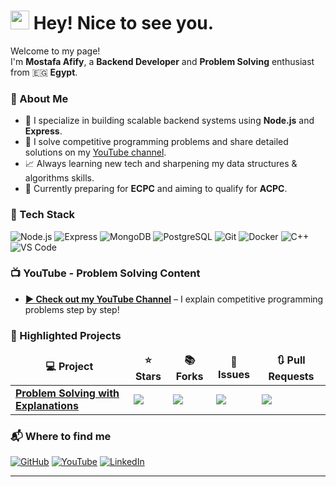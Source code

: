 <h1><img src="https://emojis.slackmojis.com/emojis/images/1531849430/4246/blob-sunglasses.gif" width="30"/> Hey! Nice to see you.</h1>

<p>Welcome to my page! </br> I'm <b>Mostafa Afify</b>, a <b>Backend Developer</b> and <b>Problem Solving</b> enthusiast from 🇪🇬 <b>Egypt</b>.</p>

<h3>🚀 About Me</h3>
<ul>
  <li>🎯 I specialize in building scalable backend systems using <b>Node.js</b> and <b>Express</b>.</li>
  <li>🧠 I solve competitive programming problems and share detailed solutions on my <a href="https://www.youtube.com/@Afifi90">YouTube channel</a>.</li>
  <li>📈 Always learning new tech and sharpening my data structures & algorithms skills.</li>
  <li>🤝 Currently preparing for <b>ECPC</b> and aiming to qualify for <b>ACPC</b>.</li>
</ul>

<h3>🧰 Tech Stack</h3>
<p>
  <img alt="Node.js" src="https://img.shields.io/badge/-Node.js-43853d?style=flat-square&logo=node.js&logoColor=white" />
  <img alt="Express" src="https://img.shields.io/badge/-Express-000000?style=flat-square&logo=express&logoColor=white" />
  <img alt="MongoDB" src="https://img.shields.io/badge/-MongoDB-13aa52?style=flat-square&logo=mongodb&logoColor=white" />
  <img alt="PostgreSQL" src="https://img.shields.io/badge/-PostgreSQL-336791?style=flat-square&logo=postgresql&logoColor=white" />
  <img alt="Git" src="https://img.shields.io/badge/-Git-F05032?style=flat-square&logo=git&logoColor=white" />
  <img alt="Docker" src="https://img.shields.io/badge/-Docker-2496ED?style=flat-square&logo=docker&logoColor=white" />
  <img alt="C++" src="https://img.shields.io/badge/-C++-00599C?style=flat-square&logo=c%2B%2B&logoColor=white" />
  <img alt="VS Code" src="https://img.shields.io/badge/-VSCode-007ACC?style=flat-square&logo=visual-studio-code&logoColor=white" />
</p>

<h3>📺 YouTube - Problem Solving Content</h3>
<ul>
  <li><a href="https://www.youtube.com/@Afifi90"><b>▶️ Check out my YouTube Channel</b></a> – I explain competitive programming problems step by step!</li>
</ul>

<h3>📌 Highlighted Projects</h3>
<table>
  <thead align="center">
    <tr>
      <td><b>💻 Project</b></td>
      <td><b>⭐ Stars</b></td>
      <td><b>📚 Forks</b></td>
      <td><b>🐛 Issues</b></td>
      <td><b>🔃 Pull Requests</b></td>
    </tr>
  </thead>
  <tbody>
    <tr>
      <td><a href="https://github.com/your-username/problem-solving-playlist"><b>Problem Solving with Explanations</b></a></td>
      <td><img src="https://img.shields.io/github/stars/your-username/problem-solving-playlist?style=flat-square&labelColor=343b41"/></td>
      <td><img src="https://img.shields.io/github/forks/your-username/problem-solving-playlist?style=flat-square&labelColor=343b41"/></td>
      <td><img src="https://img.shields.io/github/issues/your-username/problem-solving-playlist?style=flat-square&labelColor=343b41"/></td>
      <td><img src="https://img.shields.io/github/issues-pr/your-username/problem-solving-playlist?style=flat-square&labelColor=343b41"/></td>
    </tr>
    <!-- Add more projects here -->
  </tbody>
</table>

<h3>📬 Where to find me</h3>
<p>
  <a href="https://github.com/1mostafa192" target="_blank"><img alt="GitHub" src="https://img.shields.io/badge/GitHub-%2312100E.svg?&style=for-the-badge&logo=github&logoColor=white" /></a>
  <a href="https://www.youtube.com/@Afifi90" target="_blank"><img alt="YouTube" src="https://img.shields.io/badge/YouTube-%23FF0000.svg?&style=for-the-badge&logo=youtube&logoColor=white" /></a>
  <a href="https://www.linkedin.com/in/mostafa-afifi-0a9283345/" target="_blank"><img alt="LinkedIn" src="https://img.shields.io/badge/linkedin-%230077B5.svg?&style=for-the-badge&logo=linkedin&logoColor=white" /></a>
</p>

---

